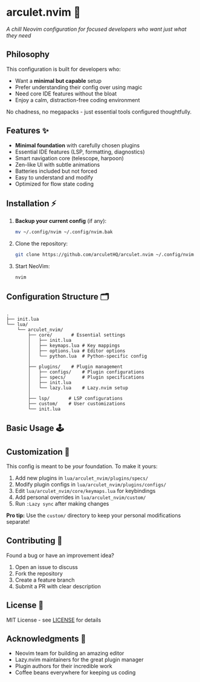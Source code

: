 # arculet.nvim 🌌

*A chill Neovim configuration for focused developers who want just what they need*

## Philosophy

This configuration is built for developers who:
- Want a **minimal but capable** setup
- Prefer understanding their config over using magic
- Need core IDE features without the bloat
- Enjoy a calm, distraction-free coding environment

No chadness, no megapacks - just essential tools configured thoughtfully.

## Features ✨

- **Minimal foundation** with carefully chosen plugins
- Essential IDE features (LSP, formatting, diagnostics)
- Smart navigation core (telescope, harpoon)
- Zen-like UI with subtle animations
- Batteries included but not forced
- Easy to understand and modify
- Optimized for flow state coding

## Installation ⚡

1. **Backup your current config** (if any):
   ```bash
   mv ~/.config/nvim ~/.config/nvim.bak
   ```

2. Clone the repository:
   ```bash
   git clone https://github.com/arculetHQ/arculet.nvim ~/.config/nvim
   ```

3. Start NeoVim:
   ```bash
   nvim
   ```

## Configuration Structure 🗂️

```
.
├── init.lua
└── lua/
    └── arculet_nvim/
        ├── core/       # Essential settings
        │   ├── init.lua
        │   ├── keymaps.lua # Key mappings
        │   ├── options.lua # Editor options
        │   └── python.lua  # Python-specific config
        │
        ├── plugins/    # Plugin management
        │   ├── configs/    # Plugin configurations
        │   ├── specs/      # Plugin specifications
        │   ├── init.lua
        │   └── lazy.lua    # Lazy.nvim setup
        │
        ├── lsp/       # LSP configurations
        ├── custom/    # User customizations
        └── init.lua
```

## Basic Usage 🕹️


## Customization 🎨

This config is meant to be _your_ foundation. To make it yours:

1. Add new plugins in `lua/arculet_nvim/plugins/specs/`
2. Modify plugin configs in `lua/arculet_nvim/plugins/configs/`
3. Edit `lua/arculet_nvim/core/keymaps.lua` for keybindings
4. Add personal overrides in `lua/arculet_nvim/custom/`
5. Run `:Lazy sync` after making changes

**Pro tip:** Use the `custom/` directory to keep your personal modifications separate!

## Contributing 🤝

Found a bug or have an improvement idea?  
1. Open an issue to discuss
2. Fork the repository
3. Create a feature branch
4. Submit a PR with clear description

## License 📜

MIT License - see [LICENSE](LICENSE) for details

## Acknowledgments 🙏

- Neovim team for building an amazing editor
- Lazy.nvim maintainers for the great plugin manager
- Plugin authors for their incredible work
- Coffee beans everywhere for keeping us coding


